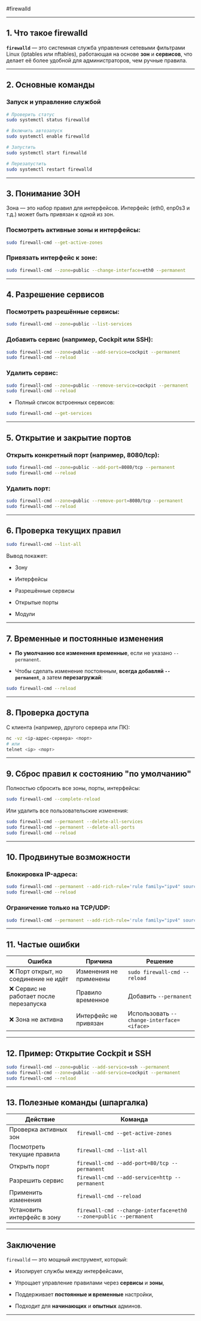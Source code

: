 #firewalld 

---

## 1.  Что такое firewalld

**`firewalld`** — это системная служба управления сетевыми фильтрами Linux (iptables или nftables), работающая на основе **зон** и **сервисов**, что делает её более удобной для администраторов, чем ручные правила.

---

## 2.  Основные команды

### Запуск и управление службой

```bash
# Проверить статус
sudo systemctl status firewalld

# Включить автозапуск
sudo systemctl enable firewalld

# Запустить
sudo systemctl start firewalld

# Перезапустить
sudo systemctl restart firewalld
```

---

## 3.  Понимание ЗОН

Зона — это набор правил для интерфейсов. Интерфейс (eth0, enp0s3 и т.д.) может быть привязан к одной из зон.

### Посмотреть активные зоны и интерфейсы:

```bash
sudo firewall-cmd --get-active-zones
```

### Привязать интерфейс к зоне:

```bash
sudo firewall-cmd --zone=public --change-interface=eth0 --permanent
```

---

## 4.  Разрешение сервисов

### Посмотреть разрешённые сервисы:

```bash
sudo firewall-cmd --zone=public --list-services
```

### Добавить сервис (например, Cockpit или SSH):

```bash
sudo firewall-cmd --zone=public --add-service=cockpit --permanent
sudo firewall-cmd --reload
```

### Удалить сервис:

```bash
sudo firewall-cmd --zone=public --remove-service=cockpit --permanent
sudo firewall-cmd --reload
```

- Полный список встроенных сервисов:

```bash
sudo firewall-cmd --get-services
```

---

## 5.  Открытие и закрытие портов

### Открыть конкретный порт (например, 8080/tcp):

```bash
sudo firewall-cmd --zone=public --add-port=8080/tcp --permanent
sudo firewall-cmd --reload
```

### Удалить порт:

```bash
sudo firewall-cmd --zone=public --remove-port=8080/tcp --permanent
sudo firewall-cmd --reload
```

---

## 6.  Проверка текущих правил

```bash
sudo firewall-cmd --list-all
```

Вывод покажет:

- Зону
    
- Интерфейсы
    
- Разрешённые сервисы
    
- Открытые порты
    
- Модули
    

---

## 7.  Временные и постоянные изменения

- **По умолчанию все изменения временные**, если не указано `--permanent`.
    
- Чтобы сделать изменение постоянным, **всегда добавляй `--permanent`**, а затем **перезагружай**:
    

```bash
sudo firewall-cmd --reload
```

---

## 8.  Проверка доступа

С клиента (например, другого сервера или ПК):

```bash
nc -vz <ip-адрес-сервера> <порт>
# или
telnet <ip> <порт>
```

---

## 9.  Сброс правил к состоянию "по умолчанию"

Полностью сбросить все зоны, порты, интерфейсы:

```bash
sudo firewall-cmd --complete-reload
```

Или удалить все пользовательские изменения:

```bash
sudo firewall-cmd --permanent --delete-all-services
sudo firewall-cmd --permanent --delete-all-ports
sudo firewall-cmd --reload
```

---

## 10. Продвинутые возможности

### Блокировка IP-адреса:

```bash
sudo firewall-cmd --permanent --add-rich-rule='rule family="ipv4" source address="192.168.1.100" reject'
sudo firewall-cmd --reload
```

### Ограничение только на TCP/UDP:

```bash
sudo firewall-cmd --permanent --add-rich-rule='rule family="ipv4" source address="192.168.1.0/24" port port="22" protocol="tcp" accept'
```

---

## 11.  Частые ошибки

|Ошибка|Причина|Решение|
|---|---|---|
|❌ Порт открыт, но соединение не идёт|Изменения не применены|`sudo firewall-cmd --reload`|
|❌ Сервис не работает после перезапуска|Правило временное|Добавить `--permanent`|
|❌ Зона не активна|Интерфейс не привязан|Использовать `--change-interface=<iface>`|

---

## 12. Пример: Открытие Cockpit и SSH

```bash
sudo firewall-cmd --zone=public --add-service=ssh --permanent
sudo firewall-cmd --zone=public --add-service=cockpit --permanent
sudo firewall-cmd --reload
```

---

## 13.  Полезные команды (шпаргалка)

| Действие                    | Команда                                                          |
| --------------------------- | ---------------------------------------------------------------- |
| Проверка активных зон       | `firewall-cmd --get-active-zones`                                |
| Посмотреть текущие правила  | `firewall-cmd --list-all`                                        |
| Открыть порт                | `firewall-cmd --add-port=80/tcp --permanent`                     |
| Разрешить сервис            | `firewall-cmd --add-service=http --permanent`                    |
| Применить изменения         | `firewall-cmd --reload`                                          |
| Установить интерфейс в зону | `firewall-cmd --change-interface=eth0 --zone=public --permanent` |

---

##  Заключение

`firewalld` — это мощный инструмент, который:

- Изолирует службы между интерфейсами,
    
- Упрощает управление правилами через **сервисы** и **зоны**,
    
- Поддерживает **постоянные и временные** настройки,
    
- Подходит для **начинающих** и **опытных** админов.
    

---
